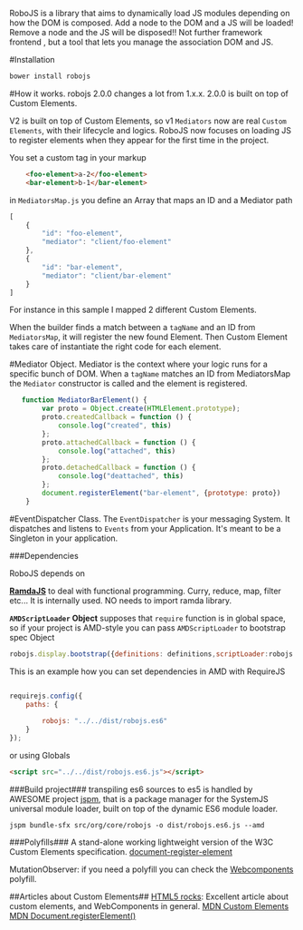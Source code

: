 RoboJS is a library that aims to dynamically load JS modules depending on how the DOM is composed.
Add a node to the DOM and a JS will be loaded!
Remove a node and the JS will be disposed!!
Not further framework frontend , but a tool that lets you manage the association DOM and JS.



#Installation
```javascript
bower install robojs
```


#How it works.
robojs 2.0.0 changes a lot from 1.x.x. 2.0.0 is built on top of Custom Elements.

V2 is built on top of Custom Elements, so v1 `Mediators` now are real `Custom Elements`, with their lifecycle and logics.
RoboJS now focuses on loading JS to register elements when they  appear for the first time in the project.

You set a custom tag in your markup
```html
    <foo-element>a-2</foo-element>
    <bar-element>b-1</bar-element>

```
in `MediatorsMap.js` you define an Array that maps an ID and a Mediator path

```javascript
[
    {
        "id": "foo-element",
        "mediator": "client/foo-element"
    },
    {
        "id": "bar-element",
        "mediator": "client/bar-element"
    }
]
```

For instance in this sample I mapped 2 different Custom Elements.

When the builder finds a match between a `tagName`  and an ID from `MediatorsMap`, it will register the new found Element.
Then Custom Element takes care of instantiate the right code for each element.

#Mediator Object.
Mediator is the context where your logic runs for a specific bunch of DOM.
When a `tagName` matches an ID from MediatorsMap the `Mediator` constructor is called and the element is registered.


```javascript
   function MediatorBarElement() {
   		var proto = Object.create(HTMLElement.prototype);
   		proto.createdCallback = function () {
   			console.log("created", this)
   		};
   		proto.attachedCallback = function () {
   			console.log("attached", this)
   		};
   		proto.detachedCallback = function () {
   			console.log("deattached", this)
   		};
   		document.registerElement("bar-element", {prototype: proto})
   	}
```

#EventDispatcher Class.
The `EventDispatcher` is your messaging System. It dispatches and listens to `Events` from your Application. 
It's meant to be a Singleton in your application.

	
	
###Dependencies


RoboJS depends on

**[RamdaJS](http://ramdajs.com/)** to deal with functional programming. Curry, reduce, map, filter etc... It is internally used. NO needs to import ramda library.

**`AMDScriptLoader` Object** supposes that `require` function is in global space, so if your project is AMD-style you can pass `AMDScriptLoader` to bootstrap spec Object

```javascript
robojs.display.bootstrap({definitions: definitions,scriptLoader:robojs.net.AMDScriptLoader})
```


This is an example how you can set dependencies in AMD with RequireJS

```javascript

requirejs.config({
	paths: {
		
        robojs: "../../dist/robojs.es6"
	}
});

```

or using Globals

```html
<script src="../../dist/robojs.es6.js"></script>
```

###Build project###
transpiling es6 sources to es5 is handled by AWESOME project [jspm](http://jspm.io/), that is a package manager for the SystemJS universal module loader, built on top of the dynamic ES6 module loader.

```
jspm bundle-sfx src/org/core/robojs -o dist/robojs.es6.js --amd
```


###Polyfills###
A stand-alone working lightweight version of the W3C Custom Elements specification.
[document-register-element](https://github.com/WebReflection/document-register-element)

MutationObserver: if you need a polyfill you can check the [Webcomponents](https://github.com/webcomponents) polyfill.

##Articles about Custom Elements##
[HTML5 rocks](http://www.html5rocks.com/en/tutorials/webcomponents/customelements/): Excellent article about custom elements, and WebComponents in general.
[MDN Custom Elements](https://developer.mozilla.org/en-US/docs/Web/Web_Components/Custom_Elements)
[MDN Document.registerElement()](https://developer.mozilla.org/en-US/docs/Web/API/Document/registerElement)